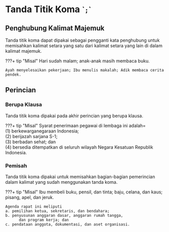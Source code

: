 # Tanda Titik Koma <small>\``;`\`</small>

## Penghubung Kalimat Majemuk

Tanda titik koma dapat dipakai sebagai pengganti kata penghubung untuk memisahkan kalimat setara yang satu dari kalimat setara yang lain di dalam kalimat majemuk.

???+ tip "Misal"
    Hari sudah malam; anak-anak masih membaca buku.

    Ayah menyelesaikan pekerjaan; Ibu menulis makalah; Adik membaca cerita pendek.

## Perincian

### Berupa Klausa

Tanda titik koma dipakai pada akhir perincian yang berupa klausa.

???+ tip "Misal"
      Syarat penerimaan pegawai di lembaga ini adalah=  
    (1) berkewarganegaraan Indonesia;  
    (2) berijazah sarjana S-1;  
    (3) berbadan sehat; dan  
    (4) bersedia ditempatkan di seluruh wilayah Negara Kesatuan Republik Indonesia.

### Pemisah

Tanda titik koma dipakai untuk memisahkan bagian-bagian pemerincian dalam kalimat yang sudah menggunakan tanda koma.

???+ tip "Misal"
      Ibu membeli buku, pensil, dan tinta; baju, celana, dan
      kaus; pisang, apel, dan jeruk.

    Agenda rapat ini meliputi  
    a. pemilihan ketua, sekretaris, dan bendahara;  
    b. penyusunan anggaran dasar, anggaran rumah tangga,
          dan program kerja; dan  
    c. pendataan anggota, dokumentasi, dan aset organisasi.


